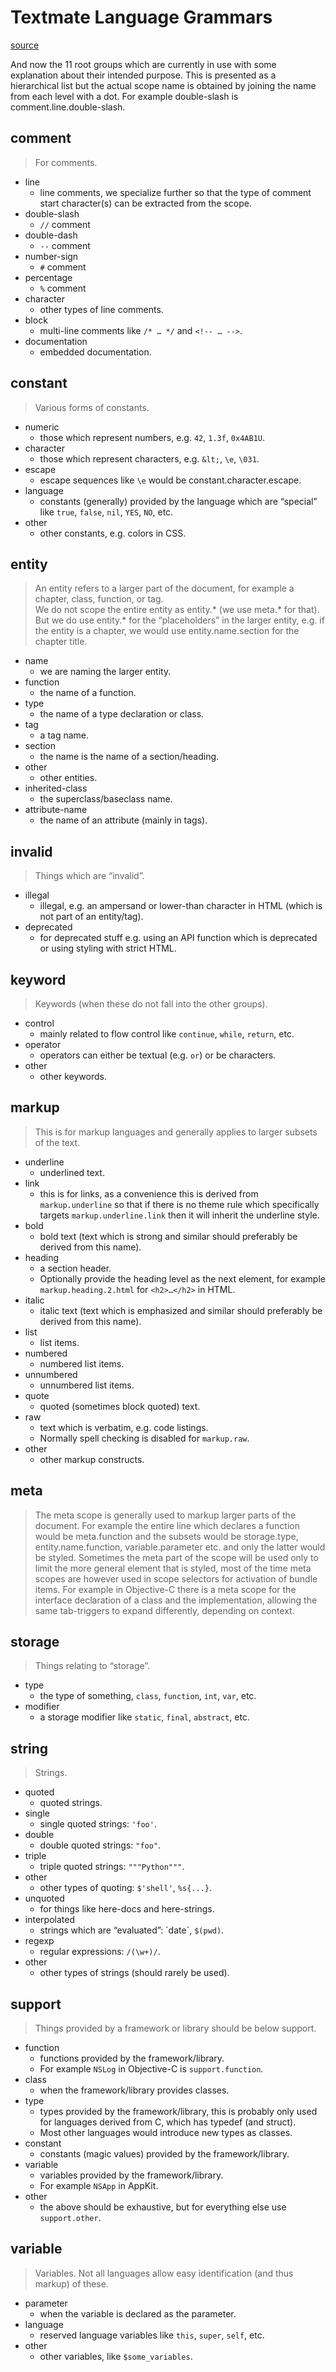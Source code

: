 # Textmate Language Grammars

[source](https://manual.macromates.com/en/language_grammars#naming_conventions.html)

And now the 11 root groups which are currently in use with some explanation about their intended purpose. 
This is presented as a hierarchical list but the actual scope name is obtained by joining the name from each level with a dot. 
For example double-slash is comment.line.double-slash.

## comment
> For comments.

- line 
  - line comments, we specialize further so that the type of comment start character(s) can be extracted from the scope.
- double-slash 
  - `//` comment
- double-dash 
  - `--` comment
- number-sign 
  - `#` comment
- percentage 
  - `%` comment
- character 
  - other types of line comments.
- block 
  - multi-line comments like `/* … */` and `<!-- … -->`.
- documentation 
  - embedded documentation.

## constant
> Various forms of constants.

- numeric 
  - those which represent numbers, e.g. `42`, `1.3f`, `0x4AB1U`.
- character 
  - those which represent characters, e.g. `&lt;`, `\e`, `\031`.
- escape 
  - escape sequences like `\e` would be constant.character.escape.
- language 
  - constants (generally) provided by the language which are “special” like `true`, `false`, `nil`, `YES`, `NO`, etc.
- other 
  - other constants, e.g. colors in CSS.

## entity
> An entity refers to a larger part of the document, for example a chapter, class, function, or tag.  
> We do not scope the entire entity as entity.* (we use meta.* for that).  
> But we do use entity.* for the “placeholders” in the larger entity, e.g. if the entity is a chapter, we would use entity.name.section for the chapter title.   

- name 
  - we are naming the larger entity.
- function 
  - the name of a function.
- type 
  - the name of a type declaration or class.
- tag 
  - a tag name.
- section 
  - the name is the name of a section/heading.
- other 
  - other entities.
- inherited-class 
  - the superclass/baseclass name.
- attribute-name 
  - the name of an attribute (mainly in tags).

## invalid
> Things which are “invalid”.

- illegal 
  - illegal, e.g. an ampersand or lower-than character in HTML (which is not part of an entity/tag).
- deprecated 
  - for deprecated stuff e.g. using an API function which is deprecated or using styling with strict HTML.

## keyword
> Keywords (when these do not fall into the other groups).

- control 
  - mainly related to flow control like `continue`, `while`, `return`, etc.
- operator 
  - operators can either be textual (e.g. `or`) or be characters.
- other 
  - other keywords.

## markup
> This is for markup languages and generally applies to larger subsets of the text.

- underline 
  - underlined text.
- link 
  - this is for links, as a convenience this is derived from `markup.underline` so that if there is no theme rule which specifically targets `markup.underline.link` then it will inherit the underline style.
- bold 
  - bold text (text which is strong and similar should preferably be derived from this name).
- heading 
  - a section header. 
  - Optionally provide the heading level as the next element, for example `markup.heading.2.html` for `<h2>…</h2>` in HTML.
- italic 
  - italic text (text which is emphasized and similar should preferably be derived from this name).
- list 
  - list items.
- numbered 
  - numbered list items.
- unnumbered 
  - unnumbered list items.
- quote 
  - quoted (sometimes block quoted) text.
- raw 
  - text which is verbatim, e.g. code listings. 
  - Normally spell checking is disabled for `markup.raw`.
- other 
  - other markup constructs.

## meta
> The meta scope is generally used to markup larger parts of the document. For example the entire line which declares a function would be meta.function and the subsets would be storage.type, entity.name.function, variable.parameter etc. and only the latter would be styled. Sometimes the meta part of the scope will be used only to limit the more general element that is styled, most of the time meta scopes are however used in scope selectors for activation of bundle items. For example in Objective-C there is a meta scope for the interface declaration of a class and the implementation, allowing the same tab-triggers to expand differently, depending on context.

## storage
> Things relating to “storage”.

- type 
  - the type of something, `class`, `function`, `int`, `var`, etc.
- modifier 
  - a storage modifier like `static`, `final`, `abstract`, etc.

## string
> Strings.

- quoted 
  - quoted strings.
- single 
  - single quoted strings: `'foo'`.
- double 
  - double quoted strings: `"foo"`.
- triple 
  - triple quoted strings: `"""Python"""`.
- other 
  - other types of quoting: `$'shell'`, `%s{...}`.
- unquoted 
  - for things like here-docs and here-strings.
- interpolated 
  - strings which are “evaluated”: \`date\`, `$(pwd)`.
- regexp 
  - regular expressions: `/(\w+)/`.
- other 
  - other types of strings (should rarely be used).

## support
> Things provided by a framework or library should be below support.

- function 
  - functions provided by the framework/library. 
  - For example `NSLog` in Objective-C is `support.function`.
- class 
  - when the framework/library provides classes.
- type 
  - types provided by the framework/library, this is probably only used for languages derived from C, which has typedef (and struct). 
  - Most other languages would introduce new types as classes.
- constant 
  - constants (magic values) provided by the framework/library.
- variable 
  - variables provided by the framework/library. 
  - For example `NSApp` in AppKit.
- other 
  - the above should be exhaustive, but for everything else use `support.other`.

## variable
> Variables. Not all languages allow easy identification (and thus markup) of these.

- parameter 
  - when the variable is declared as the parameter.
- language 
  - reserved language variables like `this`, `super`, `self`, etc.
- other 
  - other variables, like `$some_variables`.
